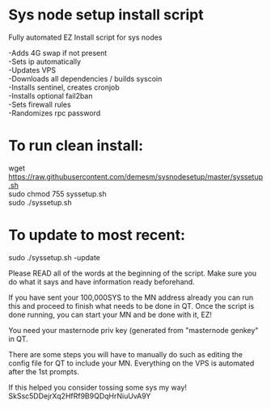 # Sys node setup install script
Fully automated EZ Install script for sys nodes

-Adds 4G swap if not present  
-Sets ip automatically  
-Updates VPS  
-Downloads all dependencies / builds syscoin  
-Installs sentinel, creates cronjob  
-Installs optional fail2ban  
-Sets firewall rules  
-Randomizes rpc password  

# To run clean install:
wget https://raw.githubusercontent.com/demesm/sysnodesetup/master/syssetup.sh  
sudo chmod 755 syssetup.sh  
sudo ./syssetup.sh

# To update to most recent:
sudo ./syssetup.sh -update


Please READ all of the words at the beginning of the script. Make sure you do what it says and have information ready beforehand.

If you have sent your 100,000SYS to the MN address already you can run this and proceed to finish what needs to be done in QT. Once the script is done running, you can start your MN and be done with it, EZ!

You need your masternode priv key (generated from "masternode genkey" in QT.

There are some steps you will have to manually do such as editing the config file for QT to include your MN.
Everything on the VPS is automated after the 1st prompts.

If this helped you consider tossing some sys my way!  
SkSsc5DDejrXq2HfRf9B9QDqHrNiuUvA9Y
 
